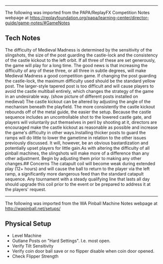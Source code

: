 ***
The following was imported from the PAPA/ReplayFX Competition Notes webpage at https://replayfoundation.org/papa/learning-center/director-guide/game-notes/#GameNotes
## Tech Notes
            
The difficulty of Medieval Madness is determined by the sensitivity of the slingshots, the size of the post guarding the castle-lock and the consistency of the castle kickout to the left orbit. If all three of these are set generously, the game will play for a long time. The good news is that increasing the difficulty of any of these three, or all three in subtle degrees, will make Medieval Madness a good competition game. If changing the post guarding the castle-lock, the maximum difficulty used should be the standard yellow post. The larger-style tapered post is too difficult and will cause players to avoid the castle multiball entirely, which changes the strategy of the game in an undesirable way. (show picture of different posts installed on medieval) The castle kickout can be altered by adjusting the angle of the mechanism beneath the playfield. The more consistently the castle kickout rebounds off of the metal guide, the easier the setup. Because the castle sequence includes an uncontrollable shot to the lowered castle gate, and players will voluntarily put themselves in peril by shooting at it, directors are encouraged make the castle kickout as reasonable as possible and increase the game's difficulty in other ways.Installing thicker posts to guard the ramps will do little to lower the gametime in relation to the other issues previously discussed. It will, however, be an obvious bastardization and potentially upset players for little gain.As with altering the difficulty of all pinball machines, the slingshots will make more of a difference than any other adjustment. Begin by adjusting them prior to making any other changes.## Concerns
The catapult coil will become weak during extended play (12+ hours) and will cause the ball to return to the player via the left ramp, a significantly more dangerous feed than the standard catapult sequence. Any tournament with a steady qualifying line that lasts all day should upgrade this coil prior to the event or be prepared to address it at the players' request.
***
The following was imported from the WA Pinball Machine Notes webpage at http://wapinball.net/setups/
## Physical Setup
-   Level Machine
-   Outlane Posts on "Hard Settings". I.e. most open.
-   Verify Tilt Sensitivity
-   Verify coin door ball save or no flipper disable when coin door opened.
-   Check Flipper Strength
